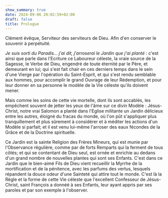 ```yaml
---
show_summary: true
date: 2024-09-06 20:02:59+02:00
draft: false
title: Prologue
---
```





Clément évêque, Serviteur des serviteurs de Dieu. Afin d'en conserver le souvenir à perpétuité.

*Je suis sorti du Paradis... j'ai dit, j'arroserai le Jardin que j'ai planté* : c'est ainsi que parle dans l'Ecriture ce Laboureur céleste, la vraie source de la Sagesse, le Verbe de Dieu, engendré de toute éternité par le Père, et demeurant en lui; qui s'est fait chair en ces derniers temps dans le sein d'une Vierge par l'opération du Saint-Esprit, et qui s'est rendu semblable aux hommes, pour accomplir le grand Ouvrage de leur Rédemption, et pour leur donner en sa personne le modèle de la Vie céleste qu'ils doivent mener.

Mais comme les soins de cette vie mortelle, dont ils sont accablés, les empêchent souvent de jetter les yeux de l'âme sur ce divin Modèle : Jésus-Christ, notre vrai Salomon a planté dans l'Eglise militante un Jardin délicieux entre les autres, éloigné du fracas du monde, où l'on pût s'appliquer plus tranquillement et plus sûrement à considérer et à méditer les actions d'un Modèle si parfait; et il est venu lui-même l'arroser des eaux fécondes de la Grâce et de la Doctrine spirituelle.

Ce Jardin est la sainte Religion des Frères Mineurs, qui est munie par l'Observance régulière, comme par de forts Remparts qui la ferment de tous côtés; et qui se contentant de Dieu seul, est ornée et enrichie au dedans d'un grand nombre de nouvelles plantes qui sont ses Enfants. C'est dans ce Jardin que le bien-aimé Fils de Dieu vient recueillir la Myrrhe de la mortification et de la pénitence, avec les parfums des vertus, lesquels répandent la douce odeur d'une Sainteté qui attire tout le monde. C'est là la Règle et la forme de cette Vie céleste que l'excellent Confesseur de Jésus-Christ, saint François a donnéé à ses Enfants, leur ayant appris par ses paroles et par son exemple à l'observer.

